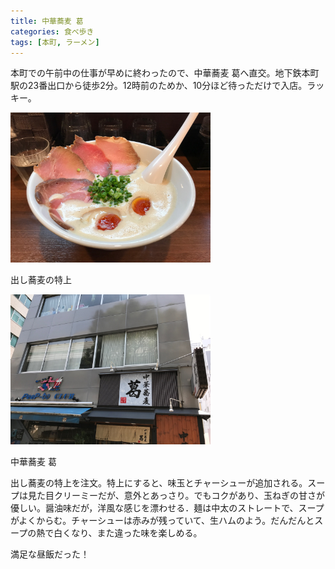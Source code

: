 ```yaml
---
title: 中華蕎麦 葛
categories: 食べ歩き
tags: [本町, ラーメン]
---
```


本町での午前中の仕事が早めに終わったので、中華蕎麦 葛へ直交。地下鉄本町駅の23番出口から徒歩2分。12時前のためか、10分ほど待っただけで入店。ラッキー。

<div class="post-img">
<a href="/assets/images/20170720a/IMG_1232.jpg">
<img src="/assets/images/20170720a/IMG_1232.jpg" width="320px">
</a>
<p>出し蕎麦の特上</p>
</div>

<div class="post-img">
<a href="/assets/images/20170720a/IMG_1234.jpg">
<img src="/assets/images/20170720a/IMG_1234.jpg" width="320px">
</a>
<p>中華蕎麦 葛</p>
</div>

出し蕎麦の特上を注文。特上にすると、味玉とチャーシューが追加される。スープは見た目クリーミーだが、意外とあっさり。でもコクがあり、玉ねぎの甘さが優しい。醤油味だが，洋風な感じを漂わせる．麺は中太のストレートで、スープがよくからむ。チャーシューは赤みが残っていて、生ハムのよう。だんだんとスープの熱で白くなり、また違った味を楽しめる。

満足な昼飯だった！
